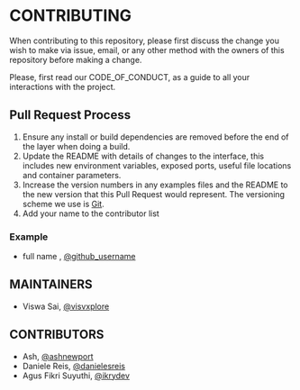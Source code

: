 # CONTRIBUTING

When contributing to this repository, please first discuss the change you wish to make via issue, email, or any other method with the owners of this repository before making a change.

Please, first read our CODE_OF_CONDUCT, as a guide to all your interactions with the project.

## Pull Request Process

1. Ensure any install or build dependencies are removed before the end of the layer when doing a build.
2. Update the README with details of changes to the interface, this includes new environment variables, exposed ports, useful file locations and container parameters.
3. Increase the version numbers in any examples files and the README to the new version that this Pull Request would represent. The versioning scheme we use is [Git](http://git-scm.com/).
4. Add your name to the contributor list

### Example

- full name , [@github_username](link)

## MAINTAINERS

- Viswa Sai, [@visvxplore](https://github.com/visvxplore)

## CONTRIBUTORS

- Ash, [@ashnewport](https://github.com/ashnewport)
- Daniele Reis, [@danielesreis](https://github.com/danielesreis)
- Agus Fikri Suyuthi, [@ikrydev](https://github.com/ikrydev)

